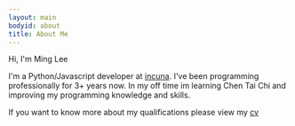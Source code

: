 ```yaml
---
layout: main
bodyid: about
title: About Me
---
```


Hi, I'm Ming Lee

I'm a Python/Javascript developer at <a href="https://incuna.com/">incuna</a>. I've been programming professionally for 3+ years now. In my off time im learning Chen Tai Chi and improving my programming knowledge and skills.

If you want to know more about my qualifications please view my <a href='/cv/'>cv</a>
